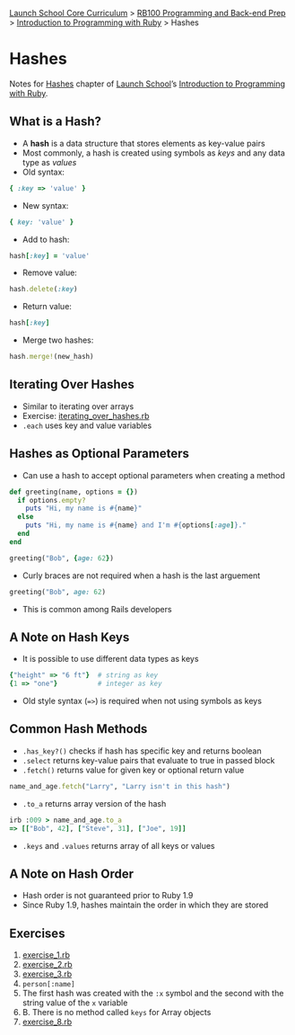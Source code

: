 [Launch School Core Curriculum](/README.md) >
[RB100 Programming and Back-end Prep](/rb100/rb100_notes.md) >
[Introduction to Programming with Ruby](/rb100/introduction_to_programming_with_ruby/introduction_to_programming_with_ruby_notes.md) >
Hashes

# Hashes

Notes for [Hashes](https://launchschool.com/books/ruby/read/hashes) chapter of [Launch School](https://launchschool.com)’s [Introduction to Programming with Ruby](https://launchschool.com/books/ruby).

## What is a Hash?
* A **hash** is a data structure that stores elements as key-value pairs
* Most commonly, a hash is created using symbols as *keys* and any data type as *values*
* Old syntax:
```ruby
{ :key => 'value' }
```
* New syntax:
```ruby
{ key: 'value' }
```
* Add to hash:
```ruby
hash[:key] = 'value'
```
* Remove value:
```ruby
hash.delete(:key)
```
* Return value:
```ruby
hash[:key]
```
* Merge two hashes:
```ruby
hash.merge!(new_hash)
```

## Iterating Over Hashes
* Similar to iterating over arrays
* Exercise: [iterating_over_hashes.rb](hashes/iterating_over_hashes.rb)
* `.each` uses key and value variables

## Hashes as Optional Parameters
* Can use a hash to accept optional parameters when creating a method
```ruby
def greeting(name, options = {})
  if options.empty?
    puts "Hi, my name is #{name}"
  else
    puts "Hi, my name is #{name} and I'm #{options[:age]}."
  end
end

greeting("Bob", {age: 62})
```
* Curly braces are not required when a hash is the last arguement
```ruby
greeting("Bob", age: 62)
```
* This is common among Rails developers

## A Note on Hash Keys
* It is possible to use different data types as keys
```ruby
{"height" => "6 ft"}  # string as key
{1 => "one"}          # integer as key
```
* Old style syntax (`=>`) is required when not using symbols as keys

## Common Hash Methods
* `.has_key?()` checks if hash has specific key and returns boolean
* `.select` returns key-value pairs that evaluate to true in passed block
* `.fetch()` returns value for given key or optional return value
```ruby
name_and_age.fetch("Larry", "Larry isn't in this hash")
```
* `.to_a` returns array version of the hash
```ruby
irb :009 > name_and_age.to_a
=> [["Bob", 42], ["Steve", 31], ["Joe", 19]]
```
* `.keys` and `.values` returns array of all keys or values

## A Note on Hash Order
* Hash order is not guaranteed prior to Ruby 1.9
* Since Ruby 1.9, hashes maintain the order in which they are stored

## Exercises
1. [exercise_1.rb](exercise_1.rb)
1. [exercise_2.rb](exercise_2.rb)
1. [exercise_3.rb](exercise_3.rb)
1. `person[:name]`
1. The first hash was created with the `:x` symbol and the second with the string value of the `x` variable
1. B. There is no method called `keys` for Array objects
1. [exercise_8.rb](exercise_8.rb)
